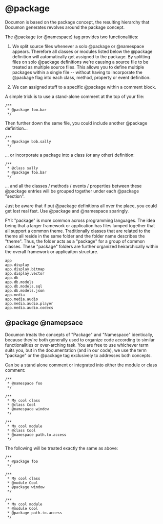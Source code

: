# @package

Documon is based on the package concept, the resulting hierarchy that Documon generates revolves around the package concept.

The @package (or @namespace) tag provides two functionalities:

1. We split source files whenever a solo @package or @namespace appears. Therefore all classes or modules listed below the @package definition will automatically get assigned to the package. By splitting files on solo @package definitions we're causing a source file to be treated as multiple source files. This allows you to define multiple packages within a single file -- without having to incorporate the @package flag into each class, method, property or event definition.

2. We can assigned stuff to a specific @package within a comment block.


A simple trick is to use a stand-alone comment at the top of your file:

	/**
	 * @package foo.bar
	 */

Then further down the same file, you could include another @package definition...

	/**
	 * @package bob.sally
	 */


... or incorporate a package into a class (or any other) definition:

	/**
	 * @class sally
	 * @package foo.bar
	 */

... and all the classes / methods / events / properties between these @package entries will be grouped together under each @package "section".

Just be aware that if put @package definitions all over the place, you could get lost real fast. Use @package and @namespace sparingly.


FYI: "package" is more common across programming languages. The idea being that a larger framework or application has files lumped together that all support a common theme. Traditionally classes that are related to the theme all reside in the same folder and the folder name describes the "theme". Thus, the folder acts as a "package" for a group of common classes. These "package" folders are further organized heirarchically within the overall framework or applicaiton structure.

	app
	app.display
	app.display.bitmap
	app.display.vector
	app.db
	app.db.models
	app.db.models.sql
	app.db.models.json
	app.media
	app.media.audio
	app.media.audio.player
	app.media.audio.codecs

## @package @namepsace
Documon treats the concepts of "Package" and "Namespace" identically, because they're both generally used to organize code according to similar functionalities or over-arching task. You are free to use whichever term suits you, but in the documentation (and in our code), we use the term "package" or the @package tag exclusively to addresses both concepts.

Can be a stand alone comment or integrated into either the module or class comment:

	/**
	 * @namespace foo
	 */

	/**
	 * My cool class
	 * @class Cool
	 * @namespace window
	 */

	/**
	 * My cool module
	 * @class Cool
	 * @namespace path.to.access
	 */

The following will be treated exactly the same as above:

	/**
	 * @package foo
	 */

	/**
	 * My cool class
	 * @module Cool
	 * @package window
	 */

	/**
	 * My cool module
	 * @module Cool
	 * @package path.to.access
	 */

